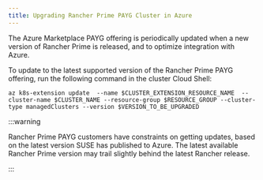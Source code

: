 ```yaml
---
title: Upgrading Rancher Prime PAYG Cluster in Azure
---
```


The Azure Marketplace PAYG offering is periodically updated when a new version of Rancher Prime is released, and to optimize integration with Azure.

To update to the latest supported version of the Rancher Prime PAYG offering, run the following command in the cluster Cloud Shell:

```shell
az k8s-extension update  --name $CLUSTER_EXTENSION_RESOURCE_NAME  --cluster-name $CLUSTER_NAME --resource-group $RESOURCE_GROUP --cluster-type managedClusters --version $VERSION_TO_BE_UPGRADED
```

:::warning

Rancher Prime PAYG customers have constraints on getting updates, based on the latest version SUSE has published to Azure. The latest available Rancher Prime version may trail slightly behind the latest Rancher release.

:::
